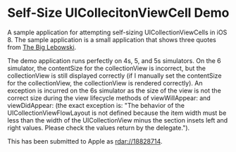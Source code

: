 Self-Size UICollecitonViewCell Demo
===================================

A sample application for attempting self-sizing UICollectionViewCells in iOS 8. The sample application is a small application that shows three quotes from [The Big Lebowski](http://www.imdb.com/title/tt0118715/).

The demo application runs perfectly on 4s, 5, and 5s simulators. On the 6 simulator, the contentSize for the collectionView is incorrect, but the collectionView is still displayed correctly (if I manually set the contentSize for the collectionView, the collectionView is rendered correctly). An exception is incurred on the 6s simulator as the size of the view is not the correct size during the view lifecycle methods of viewWillAppear: and viewDidAppear: (the exact exception is: "The behavior of the UICollectionViewFlowLayout is not defined because the item width must be less than the width of the UICollectionView minus the section insets left and right values. Please check the values return by the delegate.").

This has been submitted to Apple as [rdar://18828714](rdar://18828714).

